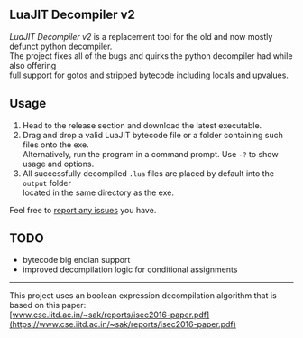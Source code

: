 ## LuaJIT Decompiler v2

*LuaJIT Decompiler v2* is a replacement tool for the old and now mostly defunct python decompiler.  
The project fixes all of the bugs and quirks the python decompiler had while also offering  
full support for gotos and stripped bytecode including locals and upvalues.

## Usage

1. Head to the release section and download the latest executable.
2. Drag and drop a valid LuaJIT bytecode file or a folder containing such files onto the exe.  
Alternatively, run the program in a command prompt. Use `-?` to show usage and options.
3. All successfully decompiled `.lua` files are placed by default into the `output` folder  
located in the same directory as the exe.

Feel free to [report any issues](https://github.com/marsinator358/luajit-decompiler-v2/issues/new) you have.

## TODO

* bytecode big endian support
* improved decompilation logic for conditional assignments

---

This project uses an boolean expression decompilation algorithm that is based on this paper:  
[www.cse.iitd.ac.in/~sak/reports/isec2016-paper.pdf](https://www.cse.iitd.ac.in/~sak/reports/isec2016-paper.pdf)
